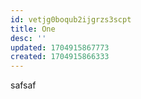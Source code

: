 ```yaml
---
id: vetjg0boqub2ijgrzs3scpt
title: One
desc: ''
updated: 1704915867773
created: 1704915866333
---
```

safsaf